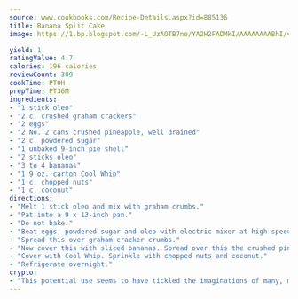```yaml
---
source: www.cookbooks.com/Recipe-Details.aspx?id=885136
title: Banana Split Cake
image: https://1.bp.blogspot.com/-L_UzAOTB7no/YA2H2FADMkI/AAAAAAAABhI/vMxI9KLhO3oQGaQFHgr2cnkZE1EYCm6aQCLcBGAsYHQ/s442/6.png

yield: 1
ratingValue: 4.7
calories: 196 calories
reviewCount: 309
cookTime: PT0H
prepTime: PT36M
ingredients:
- "1 stick oleo"
- "2 c. crushed graham crackers"
- "2 eggs"
- "2 No. 2 cans crushed pineapple, well drained"
- "2 c. powdered sugar"
- "1 unbaked 9-inch pie shell"
- "2 sticks oleo"
- "3 to 4 bananas"
- "1 9 oz. carton Cool Whip"
- "1 c. chopped nuts"
- "1 c. coconut"
directions:
- "Melt 1 stick oleo and mix with graham crumbs."
- "Pat into a 9 x 13-inch pan."
- "Do not bake."
- "Beat eggs, powdered sugar and oleo with electric mixer at high speed for 15 minutes."
- "Spread this over graham cracker crumbs."
- "Now cover this with sliced bananas. Spread over this the crushed pineapple."
- "Cover with Cool Whip. Sprinkle with chopped nuts and coconut."
- "Refrigerate overnight."
crypto:
- "This potential use seems to have tickled the imaginations of many, many bitcoin fanciers."
---
```

